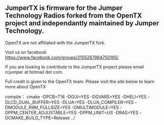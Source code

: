                                 
                                    
## JumperTX is firmware for the Jumper Technology Radios forked from the OpenTX project and independantly maintained by Jumper Technology. 

OpenTX are not affiliated with the JumperTX fork.

Visit us on facebook https://www.facebook.com/groups/2155287984750165/

If you are looking to contribute to the JumperTX project please email rcjumper at hotmail dot com.

Full credit is given to the OpenTX team. Please visit the site below to learn more about OpenTX

compile： cmake -DPCB=T16 -DGUI=YES -DGVARS=YES -DHELI=YES -DLCD_DUAL_BUFFER=YES  -DLUA=YES -DLUA_COMPILER=YES -DMODULE_R9M_FULLSIZE=YES -DMULTIMODULE=YES -DPPM_CENTER_ADJUSTABLE=YES -DPPM_UNIT=US -DRAS=YES  -DCMAKE_BUILD_TYPE=Release ../
